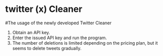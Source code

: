 ﻿# twitter (x) Cleaner

#The usage of the newly developed Twitter Cleaner

1. Obtain an API key.
2. Enter the issued API key and run the program.
3. The number of deletions is limited depending on the pricing plan, but it seems to delete tweets gradually.
